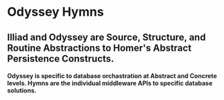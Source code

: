 # Odyssey Hymns
## Illiad and Odyssey are Source, Structure, and Routine Abstractions to Homer's Abstract Persistence Constructs. 
#### Odyssey is specific to database orchastration at Abstract and Concrete levels. Hymns are the individual middleware APIs to specific database solutions.
